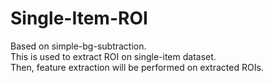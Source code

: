 Single-Item-ROI
=================

Based on simple-bg-subtraction.  
This is used to extract ROI on single-item dataset.  
Then, feature extraction will be performed on extracted ROIs.  
